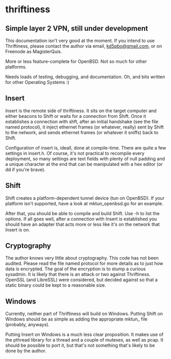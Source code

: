 thriftiness
===========
Simple layer 2 VPN, still under development
-------------------------------------------

This documentation isn't very good at the moment.  If you intend to use
Thriftiness, please contact the author via email, kd5pbo@gmail.com, or on
Freenode as MagisterQuis.

More or less feature-complete for OpenBSD.  Not so much for other platforms.

Needs loads of testing, debugging, and documentation.  Oh, and bits written for
other Operating Systems :)

Insert
------
Insert is the remote side of thriftiness.  It sits on the target computer and
either beacons to Shift or waits for a connection from Shift.  Once it
establishes a connection with shft, after an initial handshake (see the file
named protocol), it inject ethernet frames (or whatever, really)  sent by Shift
to the network, and sends ethernet frames (or whatever it sniffs) back to
Shift.

Configuration of insert is, ideall, done at compile-time.  There are quite a
few settings in insert.h.  Of course, it's not practical to recompile every
deployment, so many settings are text fields with plenty of null padding and a
unique character at the end that can be manipulated with a hex editor (or dd if
you're brave).

Shift
-----
Shift creates a platform-dependent tunnel device (tun on OpenBSD).  If your
platform isn't supported, have a look at mktun_openbsd.go for an example.

After that, you should be able to compile and build Shift.  Use -h to list
the options.  If all goes well, after a connection with Insert is established
you should have an adapter that acts more or less like it's on the network
that Insert is on.

Cryptography
------------
The author knows very little about cryptography.  This code has not been
audited.  Please read the file named protocol for more details as to just how
data is encrypted.  The goal of the encryption is to stump a curious sysadmin.
It is likely that there is an attack or two against Thriftiness.  OpenSSL (and
LibreSSL) were considered, but decided against so that a static binary could be
kept to a reasonable size.

Windows
-------
Currently, neither part of Thriftiness will build on Windows.  Putting Shift on
Windows should be as simple as adding the appropriate mktun_ file (probably,
anyways).

Putting Insert on Windows is a much less clear proposition.  It makes use of
the pthread library for a thread and a couple of mutexes, as well as pcap.  It
should be possible to port it, but that's not something that's likely to
be done by the author.  
